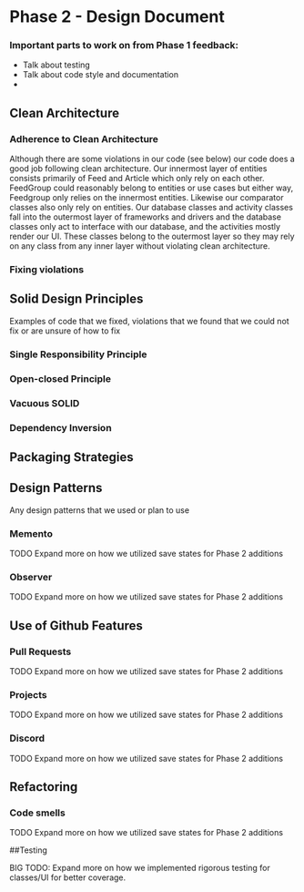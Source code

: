 # Phase 2 - Design Document

### Important parts to work on from Phase 1 feedback:
- Talk about testing
- Talk about code style and documentation
-

## Clean Architecture

### Adherence to Clean Architecture

Although there are some violations in our code (see below) our code does a good job following clean architecture. Our innermost layer of entities consists primarily of Feed and Article which only rely on each other. FeedGroup could reasonably belong to entities or use cases but either way, Feedgroup only relies on the innermost entities. Likewise our comparator classes also only rely on entities. Our database classes and activity classes fall into the outermost layer of frameworks and drivers and the database classes only act to interface with our database, and the activities mostly render our UI. These classes belong to the outermost layer so they may rely on any class from any inner layer without violating clean architecture.

### Fixing violations


## Solid Design Principles

Examples of code that we fixed, violations that we found that we could not fix or are unsure of how to fix

### Single Responsibility Principle

### Open-closed Principle

### Vacuous SOLID

### Dependency Inversion


## Packaging Strategies


## Design Patterns

Any design patterns that we used or plan to use

### Memento
TODO Expand more on how we utilized save states for Phase 2 additions

### Observer
TODO Expand more on how we utilized save states for Phase 2 additions

## Use of Github Features

### Pull Requests
TODO Expand more on how we utilized save states for Phase 2 additions

### Projects
TODO Expand more on how we utilized save states for Phase 2 additions

### Discord
TODO Expand more on how we utilized save states for Phase 2 additions

## Refactoring


### Code smells
TODO Expand more on how we utilized save states for Phase 2 additions


##Testing

BIG TODO: Expand more on how we implemented rigorous testing for classes/UI for better coverage.

